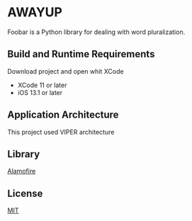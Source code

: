 # AWAYUP

Foobar is a Python library for dealing with word pluralization.

## Build and Runtime Requirements

Download project and open whit XCode

+ XCode 11 or later
+ iOS 13.1 or later

## Application Architecture

This project used VIPER architecture

## Library

[Alamofire](https://github.com/Alamofire/Alamofire)

## License
[MIT](https://choosealicense.com/licenses/mit/)
